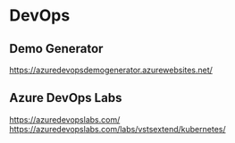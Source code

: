 # DevOps

## Demo Generator

https://azuredevopsdemogenerator.azurewebsites.net/

## Azure DevOps Labs

https://azuredevopslabs.com/
https://azuredevopslabs.com/labs/vstsextend/kubernetes/

